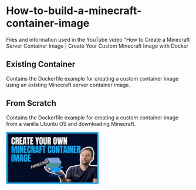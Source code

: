 # How-to-build-a-minecraft-container-image
Files and information used in the YouTube video "How to Create a Minecraft Server Container Image | Create Your Custom Minecraft Image with Docker

## Existing Container
Contains the Dockerfile example for creating a custom container image using an existing Minecraft server container image.

## From Scratch
Contains the Dockerfile example for creating a custom container image from a vanilla Ubuntu OS and downloading Minecraft.

[<img src="/docs/images/thumb.png" width="50%">](https://www.youtube.com/watch?v=ne3YOEBEi6Q "How to Create a Minecraft Server Container Image | Create Your Custom Minecraft Image with Docker")
